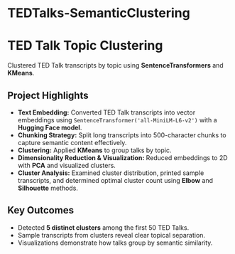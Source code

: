 # TEDTalks-SemanticClustering
# TED Talk Topic Clustering

Clustered TED Talk transcripts by topic using **SentenceTransformers** and **KMeans**.

## Project Highlights

- **Text Embedding:** Converted TED Talk transcripts into vector embeddings using `SentenceTransformer('all-MiniLM-L6-v2')` with a **Hugging Face model**.  
- **Chunking Strategy:** Split long transcripts into 500-character chunks to capture semantic content effectively.  
- **Clustering:** Applied **KMeans** to group talks by topic.  
- **Dimensionality Reduction & Visualization:** Reduced embeddings to 2D with **PCA** and visualized clusters.  
- **Cluster Analysis:** Examined cluster distribution, printed sample transcripts, and determined optimal cluster count using **Elbow** and **Silhouette** methods.

## Key Outcomes

- Detected **5 distinct clusters** among the first 50 TED Talks.  
- Sample transcripts from clusters reveal clear topical separation.  
- Visualizations demonstrate how talks group by semantic similarity.
